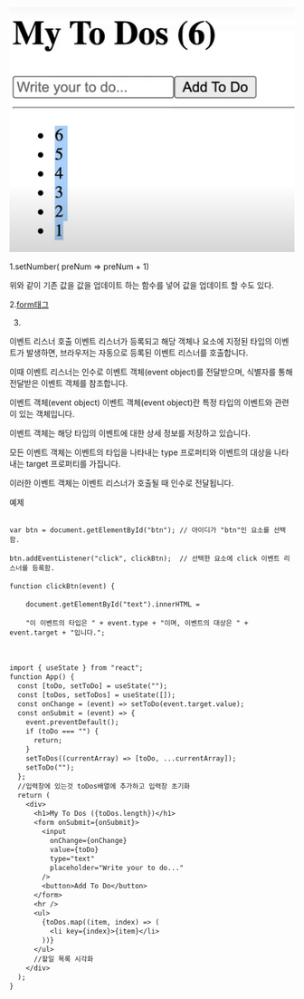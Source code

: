 ![img](../../img/1231234.PNG)

1.setNumber( preNum => preNum + 1)

 위와 같이 기존 값을 값을 업데이트 하는 함수를 넣어 값을 업데이트 할 수도 있다.

2.[form태그](https://www.nextree.co.kr/p8428/)

3.
이벤트 리스너 호출
이벤트 리스너가 등록되고 해당 객체나 요소에 지정된 타입의 이벤트가 발생하면, 브라우저는 자동으로 등록된 이벤트 리스너를 호출합니다.

이때 이벤트 리스너는 인수로 이벤트 객체(event object)를 전달받으며, 식별자를 통해 전달받은 이벤트 객체를 참조합니다.

이벤트 객체(event object)
이벤트 객체(event object)란 특정 타입의 이벤트와 관련이 있는 객체입니다.

 

이벤트 객체는 해당 타입의 이벤트에 대한 상세 정보를 저장하고 있습니다.

모든 이벤트 객체는 이벤트의 타입을 나타내는 type 프로퍼티와 이벤트의 대상을 나타내는 target 프로퍼티를 가집니다.

이러한 이벤트 객체는 이벤트 리스너가 호출될 때 인수로 전달됩니다.

예제

```

var btn = document.getElementById("btn"); // 아이디가 "btn"인 요소를 선택함.

btn.addEventListener("click", clickBtn);  // 선택한 요소에 click 이벤트 리스너를 등록함.

function clickBtn(event) {

    document.getElementById("text").innerHTML =

    "이 이벤트의 타입은 " + event.type + "이며, 이벤트의 대상은 " + event.target + "입니다.";
    
```

```

import { useState } from "react";
function App() {
  const [toDo, setToDo] = useState("");
  const [toDos, setToDos] = useState([]);
  const onChange = (event) => setToDo(event.target.value);
  const onSubmit = (event) => {
    event.preventDefault();
    if (toDo === "") {
      return;
    }
    setToDos((currentArray) => [toDo, ...currentArray]);
    setToDo("");
  };
  //입력창에 있는것 toDos배열에 추가하고 입력창 초기화
  return (
    <div>
      <h1>My To Dos ({toDos.length})</h1>
      <form onSubmit={onSubmit}>
        <input
          onChange={onChange}
          value={toDo}
          type="text"
          placeholder="Write your to do..."
        />
        <button>Add To Do</button>
      </form>
      <hr />
      <ul>
        {toDos.map((item, index) => (
          <li key={index}>{item}</li>
        ))}
      </ul>
      //할일 목록 시각화
    </div>
  );
}

```
